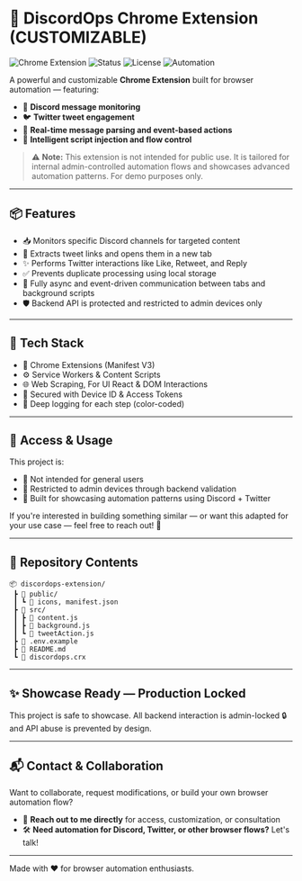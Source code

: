 # 🤖 DiscordOps Chrome Extension (CUSTOMIZABLE)
![Chrome Extension](https://img.shields.io/badge/Type-Chrome%20Extension-blue)
![Status](https://img.shields.io/badge/Status-Showcase--Only-orange)
![License](https://img.shields.io/badge/License-Private-red)
![Automation](https://img.shields.io/badge/Focus-Discord%20%26%20Twitter-lightgrey)

A powerful and customizable **Chrome Extension** built for browser automation — featuring:

* 🔎 **Discord message monitoring**
* 🐦 **Twitter tweet engagement**
* 💬 **Real-time message parsing and event-based actions**
* 🧠 **Intelligent script injection and flow control**

> ⚠️ **Note:** This extension is not intended for public use. It is tailored for internal admin-controlled automation flows and showcases advanced automation patterns. For demo purposes only.

---

## 📦 Features

* 📥 Monitors specific Discord channels for targeted content
* 🧠 Extracts tweet links and opens them in a new tab
* ✨ Performs Twitter interactions like Like, Retweet, and Reply
* ✅ Prevents duplicate processing using local storage
* 🔄 Fully async and event-driven communication between tabs and background scripts
* 🛡️ Backend API is protected and restricted to admin devices only

---

## 🚀 Tech Stack

* 🧩 Chrome Extensions (Manifest V3)
* ⚙️ Service Workers & Content Scripts
* 🌐 Web Scraping, For UI React & DOM Interactions
* 🔐 Secured with Device ID & Access Tokens
* 📝 Deep logging for each step (color-coded)

---

## 🔐 Access & Usage

This project is:

* 🚫 Not intended for general users
* 🔐 Restricted to admin devices through backend validation
* 🧪 Built for showcasing automation patterns using Discord + Twitter

If you're interested in building something similar — or want this adapted for your use case — feel free to reach out! 💬

---

## 📁 Repository Contents

```
📦 discordops-extension/
 ┣ 📂 public/
 ┃ ┗ 📄 icons, manifest.json
 ┣ 📂 src/
 ┃ ┣ 📄 content.js
 ┃ ┣ 📄 background.js
 ┃ ┗ 📄 tweetAction.js
 ┣ 📄 .env.example
 ┣ 📄 README.md
 ┗ 📄 discordops.crx
```

---

## ✨ Showcase Ready — Production Locked

This project is safe to showcase. All backend interaction is admin-locked 🔒 and API abuse is prevented by design.

---

## 📬 Contact & Collaboration

Want to collaborate, request modifications, or build your own browser automation flow?

* 📩 **Reach out to me directly** for access, customization, or consultation
* 🛠️ **Need automation for Discord, Twitter, or other browser flows?** Let's talk!

---

Made with ❤️ for browser automation enthusiasts.
